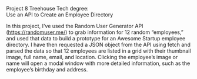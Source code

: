 Project 8 Treehouse Tech degree:  
Use an API to Create an Employee Directory


In this project, I've used the Random User Generator API (https://randomuser.me/) to grab information for 12 random “employees,” and used that data to build a prototype for an Awesome Startup employee directory. I have then requested a JSON object from the API using fetch and parsed the data so that 12 employees are listed in a grid with their thumbnail image, full name, email, and location. Clicking the employee’s image or name will open a modal window with more detailed information, such as the employee’s birthday and address.

